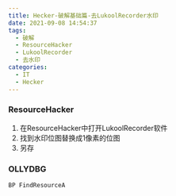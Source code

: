 ```yaml
---
title: Hecker-破解基础篇-去LukoolRecorder水印
date: 2021-09-08 14:54:37
tags:
  - 破解
  - ResourceHacker
  - LukoolRecorder
  - 去水印
categories:
  - IT
  - Hecker
---
```


### ResourceHacker
1. 在ResourceHacker中打开LukoolRecorder软件
2. 找到水印位图替换成1像素的位图
3. 另存

### OLLYDBG
```
BP FindResourceA
```